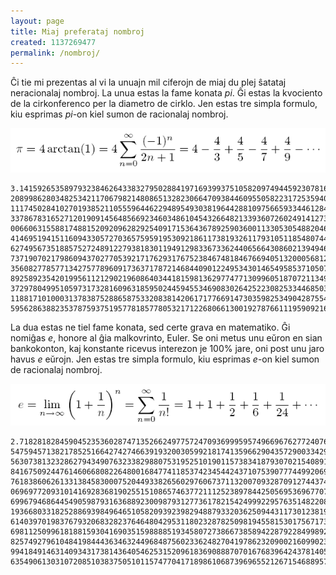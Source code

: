 ```yaml
---
layout: page
title: Miaj preferataj nombroj
created: 1137269477
permalink: /nombroj/
---
```

<p>Ĉi tie mi prezentas al vi la unuajn mil ciferojn de miaj du plej ŝatataj neracionalaj nombroj.  La unua estas la fame konata <i>pi</i>.  Ĝi estas la kvociento de la cirkonferenco per la diametro de cirklo.  Jen estas tre simpla formulo, kiu esprimas <i>pi</i>-on kiel sumon de racionalaj nombroj.</p>
<p style="text-align: center;">
<img src="/files/pi.png" alt="formulo por pi" />
</p>

```
3.141592653589793238462643383279502884197169399375105820974944592307816406286
20899862803482534211706798214808651328230664709384460955058223172535940812848
11174502841027019385211055596446229489549303819644288109756659334461284756482
33786783165271201909145648566923460348610454326648213393607260249141273724587
00660631558817488152092096282925409171536436789259036001133053054882046652138
41469519415116094330572703657595919530921861173819326117931051185480744623799
62749567351885752724891227938183011949129833673362440656643086021394946395224
73719070217986094370277053921717629317675238467481846766940513200056812714526
35608277857713427577896091736371787214684409012249534301465495853710507922796
89258923542019956112129021960864034418159813629774771309960518707211349999998
37297804995105973173281609631859502445945534690830264252230825334468503526193
11881710100031378387528865875332083814206171776691473035982534904287554687311
59562863882353787593751957781857780532171226806613001927876611195909216420199
```

<p>La dua estas ne tiel fame konata, sed certe grava en matematiko.  Ĝi nomiĝas <i>e</i>, honore al ĝia malkovrinto, Euler.  Se oni metus unu eŭron en sian bankokonton, kaj konstante ricevus interezon je 100% jare, oni post unu jaro havus <i>e</i> eŭrojn.  Jen estas tre simpla formulo, kiu esprimas <i>e</i>-on kiel sumon de racionalaj nombroj.</p>
<p style="text-align: center;">
<img src="/files/e.png" alt="formulo por e" />
</p>

```
2.718281828459045235360287471352662497757247093699959574966967627724076630353
54759457138217852516642742746639193200305992181741359662904357290033429526059
56307381323286279434907632338298807531952510190115738341879307021540891499348
84167509244761460668082264800168477411853742345442437107539077744992069551702
76183860626133138458300075204493382656029760673711320070932870912744374704723
06969772093101416928368190255151086574637721112523897844250569536967707854499
69967946864454905987931636889230098793127736178215424999229576351482208269895
19366803318252886939849646510582093923982948879332036250944311730123819706841
61403970198376793206832823764648042953118023287825098194558153017567173613320
69811250996181881593041690351598888519345807273866738589422879228499892086805
82574927961048419844436346324496848756023362482704197862320900216099023530436
99418491463140934317381436405462531520961836908887070167683964243781405927145
63549061303107208510383750510115747704171898610687396965521267154688957035035
```
